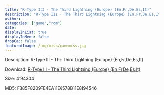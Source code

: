 ```yaml
---
title: "R-Type III - The Third Lightning (Europe) (En,Fr,De,Es,It)"
description: "R-Type III - The Third Lightning (Europe) (En,Fr,De,Es,It)"
author: 
categories: ["game","rom"]
date: 
displayInList: true
displayInMenu: false
dropCap: false
featuredImage: /img/miss/gamemiss.jpg
---
```


Description: R-Type III - The Third Lightning (Europe) (En,Fr,De,Es,It)

Download: <a style="text-decoration:underline;" href="https://mega.nz/#!bfA2SCxS!uMkh2pSPpk36RVgljaZCWy8gyk8CRVV_LF01IiCMH2c" target = "_blank" rel = "nofollow" > R-Type III - The Third Lightning (Europe) (En,Fr,De,Es,It)</a>

Size: 4194304

MD5: FB85F8209FE4EA11E6578B11E8194546

